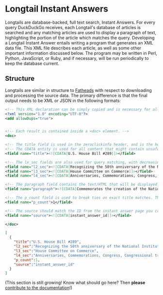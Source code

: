 # Longtail Instant Answers

Longtails are database-backed, full text search, Instant Answers. For every query DuckDuckGo receives, each Longtail's database of articles is searched and any matching articles are used to display a paragraph of text, highlighting the portion of the article which matches the query. Developing a Longtail Instant Answer entails writing a program that generates an XML data file. This XML file describes each article, as well as some other important information discussed below. The program may be written in Perl, Python, JavaScript, or Ruby, and if necessary, will be run periodically to keep the database current.

## Structure

Longtails are similar in structure to [Fatheads](http://docs.duckduckhack.com/fathead-reference/section.html#fathead-directory-structure) with respect to downloading and processing the source data. The primary difference is that the final output needs to be XML or JSON in the following formats:

```XML
<!-- This XML declaration can be simply copied and is necessary for all longtail. -->
<?xml version="1.0" encoding="UTF-8"?>
<add allowDups="true">


<!-- Each result is contained inside a <doc> element. -->
<doc>

<!-- The title field is used in the zeroclickinfo header, and is the heaviest weighted string used for query matching. -->
<!-- The CDATA entity is used for all content that might contain unsafe data -->
<field name="title"><![CDATA[U.S. House Bill #289]]></field>

<!-- The lx_sec fields are also used for query matching, with decreasing precedence. They can be omitted. -->
<field name="l2_sec"><![CDATA[Recognizing the 50th anniversary of the National Institute of Dental Research.]]></field>
<field name="l3_sec"><![CDATA[House Committee on Commerce]]></field>
<field name="l4_sec"><![CDATA[Anniversaries, Commemorations, Congress, Congressional tributes, Dental care, Dentistry, Department of Health and Human Services, Government operations and politics, Health, Legislation, Medical research, Research centers, Science, technology, communications]]></field>

<!-- The paragraph field contains the text/HTML that will be displayed inside the zeroclickinfo box. -->
<field name="paragraph"><![CDATA[Commemorates the creation of the National Institute of Dental Research, through the National Dental Research Act, and its significant national leadership role.]]></field>

<!-- The p_count field is used to break ties on exact title matches. This should be used when the data is too long to be displayed without being broken into separate paragraphs. It can be omitted. -->
<field name="p_count">1</field>

<!-- The source should match the ID from the instant answer page you created - https://duck.co/ia/dev/pipeline -->
<field name="source"><![CDATA[instant_answer_id]]></field>

</doc>
```

```JSON
[
  {
    "title":"U.S. House Bill #289",
    "l2_sec":"Recognizing the 50th anniversary of the National Institute of Dental Research.",
    "l3_sec":"House Committee on Commerce",
    "l4_sec":"Anniversaries, Commemorations, Congress, Congressional tributes, Dental care, Dentistry, Department of Health and Human Services, Government operations and politics, Health, Legislation, Medical research, Research centers, Science, technology, communications",
    "p_count":1,
    "source":"instant_answer_id"
  }
]
```

(This section is still growing! Know what should go here? Then **please** [contribute to the documentation]( https://github.com/duckduckgo/duckduckhack-docs/)!)

